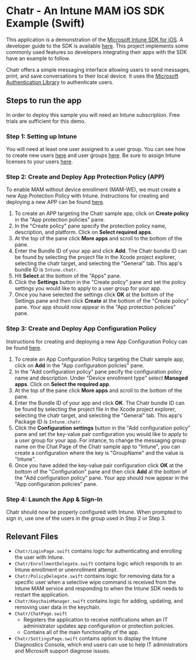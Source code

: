 # Chatr - An Intune MAM iOS SDK Example (Swift)
This application is a demonstration of the [Microsoft Intune SDK for iOS](https://github.com/msintuneappsdk/ms-intune-app-sdk-ios). A developer guide to the SDK is available [here](https://learn.microsoft.com/en-us/mem/intune/developer/app-sdk-ios-phase1). This project implements some commonly used features so developers integrating their apps with the SDK have an example to follow. 

Chatr offers a simple messaging interface allowing users to send messages, print, and save conversations to their local device. It uses the [Microsoft Authentication Library](https://github.com/AzureAD/microsoft-authentication-library-for-objc) to authenticate users.

## Steps to run the app
In order to deploy this sample you will need an Intune subscription. Free trials are sufficient for this demo.

### Step 1: Setting up Intune
You will need at least one user assigned to a user group. You can see how to create new users [here](https://learn.microsoft.com/en-us/mem/intune/fundamentals/quickstart-create-user) and user groups [here](https://learn.microsoft.com/en-us/mem/intune/fundamentals/quickstart-create-group). Be sure to assign Intune licenses to your users [here](https://learn.microsoft.com/en-us/mem/intune/fundamentals/quickstart-create-user#assign-a-license-to-an-individual-user).

### Step 2: Create and Deploy App Protection Policy (APP)
To enable MAM without device enrollment (MAM-WE), we must create a new App Protection Policy with Intune. Instructions for creating and deploying a new APP can be found [here](https://learn.microsoft.com/en-us/mem/intune/apps/quickstart-create-assign-app-policy). 
1. To create an APP targeting the Chatr sample app, click on **Create policy** in the "App protection policies" pane. 
1. In the "Create policy" pane specify the protection policy name, description, and platform. Click on **Select required apps**.
1. At the top of the pane click **More apps** and scroll to the bottom of the pane.
1. Enter the Bundle ID of your app and click **Add**. The Chatr bundle ID can be found by selecting the project file in the Xcode project explorer, selecting the chatr target, and selecting the "General" tab. This app's bundle ID is `Intune.chatr`.
1. Hit **Select** at the bottom of the "Apps" pane.
1. Click the **Settings** button in the "Create policy" pane and set the policy settings you would like to apply to a user group for your app.
1. Once you have selected the settings click **OK** at the bottom of the Settings pane and then click **Create** at the bottom of the "Create policy" pane. Your app should now appear in the "App protection policies" pane.
     
### Step 3: Create and Deploy App Configuration Policy
Instructions for creating and deploying a new App Configuration Policy can be found [here](https://learn.microsoft.com/en-us/mem/intune/apps/app-configuration-policies-use-ios). 
1. To create an App Configuration Policy targeting the Chatr sample app, click on **Add** in the "App configuration policies" pane. 
1. In the "Add configuration policy" pane pecify the configuration policy name and description. Under "Device enrollment type" select **Managed apps**. Click on **Select the required app**. 
1. At the top of the pane click **More apps** and scroll to the bottom of the pane.
1. Enter the Bundle ID of your app and click **OK**. The Chatr bundle ID can be found by selecting the project file in the Xcode project explorer, selecting the chatr target, and selecting the "General" tab. This app's Package ID is `Intune.chatr`.
1. Click the **Configuration settings** button in the "Add configuration policy" pane and set the key-value pair configuration you would like to apply to a user group for your app. For intance, to change the messaging group name on the Chat Page of the Chatr sample app to "Intune", you can create a configuration where the key is "GroupName" and the value is "Intune".
1. Once you have added the key-value pair configuration click **OK** at the bottom of the "Configuration" pane and then click **Add** at the bottom of the "Add configuration policy" pane. Your app should now appear in the "App configuration policies" pane.
    
### Step 4: Launch the App & Sign-In
Chatr should now be properly configured with Intune. When prompted to sign in, use one of the users in the group used in Step 2 or Step 3. 
## Relevant Files
- `Chatr/LoginPage.swift` contains logic for authenticating and enrolling the user with Intune.
- `Chatr/EnrollmentDelegate.swift` contains logic which responds to an Intune enrollment or unenrollment attempt.
- `Chatr/PolicyDelegate.swift` contains logic for removing data for a specific user when a selective wipe command is received from the Intune MAM service and responding to when the Intune SDK needs to restart the application.
- `Chatr/KeychainManager.swift` contains logic for adding, updating, and removing user data in the keychain.
- `Chatr/ChatPage.swift` 
    - Registers the application to receive notifications when an IT administrator updates app configuration or protection policies.
    - Contains all of the main functionality of the app.
- `Chatr/SettingsPage.swift` contains option to display the Intune Diagnostics Console, which end users can use to help IT administrators and Microsoft support diagnose issues.
